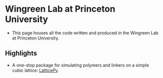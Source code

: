 # Wingreen Lab at Princeton University

- This page houses all the code written and produced in the Wingreen Lab at Princeton University.

## Highlights 

- A one-stop package for simulating polymers and linkers on a simple cubic lattice: [LatticePy](https://github.com/Wingreen-Lab/LatticePy).
